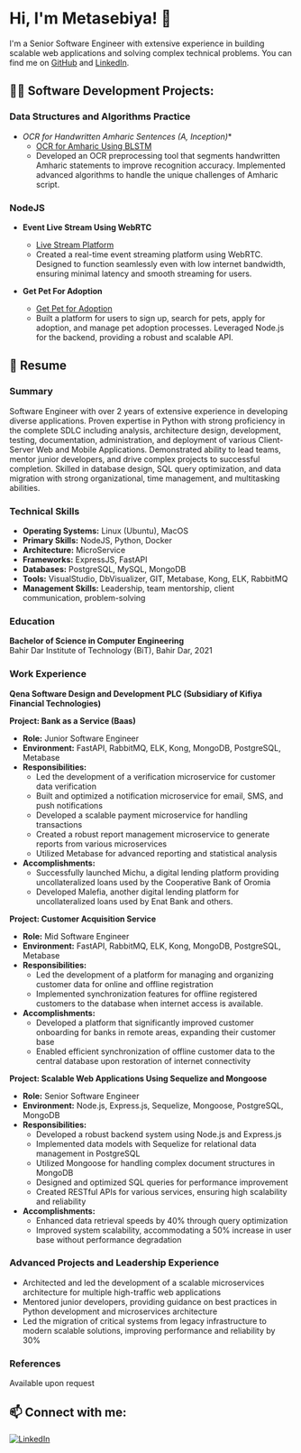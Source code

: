 # Hi, I'm Metasebiya! 👋

I'm a Senior Software Engineer with extensive experience in building scalable web applications and solving complex technical problems. You can find me on [GitHub](https://github.com/Metasebiya-21) and [LinkedIn](https://www.linkedin.com/in/metasebiya-mulugeta-a942861a0/).

## 👨‍💻 Software Development Projects:

### Data Structures and Algorithms Practice

- **OCR for Handwritten Amharic Sentences (A*, Inception)**
  - [OCR for Amharic Using BLSTM](https://github.com/Metasebiya-21/amharic-ocr-preprocessor)
  - Developed an OCR preprocessing tool that segments handwritten Amharic statements to improve recognition accuracy. Implemented advanced algorithms to handle the unique challenges of Amharic script.

### NodeJS

- **Event Live Stream Using WebRTC**
  - [Live Stream Platform](https://github.com/Metasebiya-21/nodejs-webrtc-event-stream)
  - Created a real-time event streaming platform using WebRTC. Designed to function seamlessly even with low internet bandwidth, ensuring minimal latency and smooth streaming for users.

- **Get Pet For Adoption**
  - [Get Pet for Adoption](https://github.com/Metasebiya-21/get-pet-for-adoption)
  - Built a platform for users to sign up, search for pets, apply for adoption, and manage pet adoption processes. Leveraged Node.js for the backend, providing a robust and scalable API.

## 📄 Resume

### Summary

Software Engineer with over 2 years of extensive experience in developing diverse applications. Proven expertise in Python with strong proficiency in the complete SDLC including analysis, architecture design, development, testing, documentation, administration, and deployment of various Client-Server Web and Mobile Applications. Demonstrated ability to lead teams, mentor junior developers, and drive complex projects to successful completion. Skilled in database design, SQL query optimization, and data migration with strong organizational, time management, and multitasking abilities.

### Technical Skills

- **Operating Systems:** Linux (Ubuntu), MacOS
- **Primary Skills:** NodeJS, Python, Docker
- **Architecture:** MicroService
- **Frameworks:** ExpressJS, FastAPI
- **Databases:** PostgreSQL, MySQL, MongoDB
- **Tools:** VisualStudio, DbVisualizer, GIT, Metabase, Kong, ELK, RabbitMQ
- **Management Skills:** Leadership, team mentorship, client communication, problem-solving

### Education

**Bachelor of Science in Computer Engineering**  
Bahir Dar Institute of Technology (BiT), Bahir Dar, 2021

### Work Experience

**Qena Software Design and Development PLC (Subsidiary of Kifiya Financial Technologies)**

**Project: Bank as a Service (Baas)**
- **Role:** Junior Software Engineer
- **Environment:** FastAPI, RabbitMQ, ELK, Kong, MongoDB, PostgreSQL, Metabase
- **Responsibilities:**
  - Led the development of a verification microservice for customer data verification
  - Built and optimized a notification microservice for email, SMS, and push notifications
  - Developed a scalable payment microservice for handling transactions
  - Created a robust report management microservice to generate reports from various microservices
  - Utilized Metabase for advanced reporting and statistical analysis
- **Accomplishments:**
  - Successfully launched Michu, a digital lending platform providing uncollateralized loans used by the Cooperative Bank of Oromia
  - Developed Malefia, another digital lending platform for uncollateralized loans used by Enat Bank and others.

**Project: Customer Acquisition Service**
- **Role:** Mid Software Engineer
- **Environment:** FastAPI, RabbitMQ, ELK, Kong, MongoDB, PostgreSQL, Metabase
- **Responsibilities:**
  - Led the development of a platform for managing and organizing customer data for online and offline registration
  - Implemented synchronization features for offline registered customers to the database when internet access is available.
- **Accomplishments:**
  - Developed a platform that significantly improved customer onboarding for banks in remote areas, expanding their customer base
  - Enabled efficient synchronization of offline customer data to the central database upon restoration of internet connectivity

**Project: Scalable Web Applications Using Sequelize and Mongoose**
- **Role:** Senior Software Engineer
- **Environment:** Node.js, Express.js, Sequelize, Mongoose, PostgreSQL, MongoDB
- **Responsibilities:**
  - Developed a robust backend system using Node.js and Express.js
  - Implemented data models with Sequelize for relational data management in PostgreSQL
  - Utilized Mongoose for handling complex document structures in MongoDB
  - Designed and optimized SQL queries for performance improvement
  - Created RESTful APIs for various services, ensuring high scalability and reliability
- **Accomplishments:**
  - Enhanced data retrieval speeds by 40% through query optimization
  - Improved system scalability, accommodating a 50% increase in user base without performance degradation

### Advanced Projects and Leadership Experience

- Architected and led the development of a scalable microservices architecture for multiple high-traffic web applications
- Mentored junior developers, providing guidance on best practices in Python development and microservices architecture
- Led the migration of critical systems from legacy infrastructure to modern scalable solutions, improving performance and reliability by 30%

### References

Available upon request

## 📫 Connect with me:

[![LinkedIn](https://img.shields.io/badge/LinkedIn-Metasebiya%20Mulugeta-blue)](https://www.linkedin.com/in/metasebiya-mulugeta-a942861a0/)

